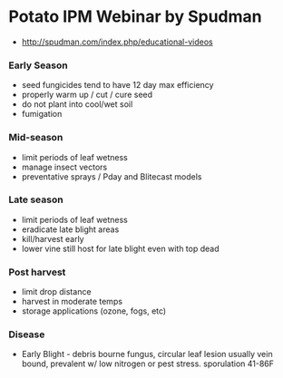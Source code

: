 # Potato IPM Webinar by Spudman
* http://spudman.com/index.php/educational-videos

### Early Season
* seed fungicides tend to have 12 day max efficiency
* properly warm up / cut / cure seed
* do not plant into cool/wet soil
* fumigation

### Mid-season
* limit periods of leaf wetness
* manage insect vectors
* preventative sprays / Pday and Blitecast models

### Late season
* limit periods of leaf wetness
* eradicate late blight areas
* kill/harvest early
* lower vine still host for late blight even with top dead

### Post harvest
* limit drop distance
* harvest in moderate temps
* storage applications (ozone, fogs, etc)

### Disease

* Early Blight - debris bourne fungus, circular leaf lesion usually vein bound, prevalent w/ low nitrogen or pest stress. sporulation 41-86F
